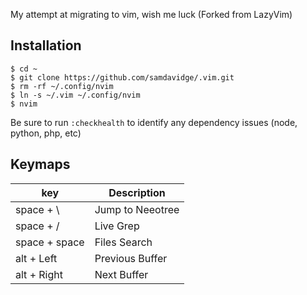 My attempt at migrating to vim, wish me luck (Forked from LazyVim)

## Installation
```
$ cd ~
$ git clone https://github.com/samdavidge/.vim.git
$ rm -rf ~/.config/nvim
$ ln -s ~/.vim ~/.config/nvim
$ nvim
```

Be sure to run `:checkhealth` to identify any dependency issues (node, python, php, etc)

## Keymaps

| key             | Description                     |
|-----------------|---------------------------------|
| space + \       | Jump to Neeotree                |
| space + /       | Live Grep                       |
| space + space   | Files Search                    |
| alt + Left      | Previous Buffer                 |
| alt + Right     | Next Buffer                     |
